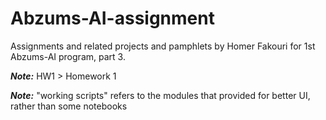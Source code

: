 # Abzums-AI-assignment
Assignments and related projects and pamphlets by Homer Fakouri for 1st Abzums-AI program, part 3.

***Note:*** HW1 > Homework 1

***Note:*** "working scripts" refers to the modules that provided for better UI, rather than some notebooks
